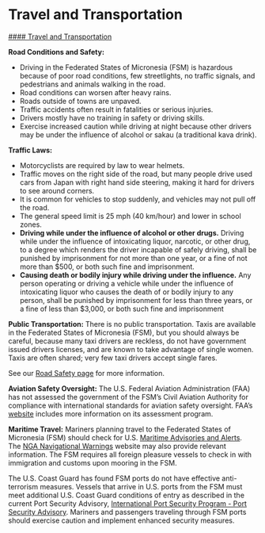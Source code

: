 # Travel and Transportation

[#### Travel and Transportation](javascript:void(0); "Travel and Transportation")

**Road Conditions and Safety:**

* Driving in the Federated States of Micronesia (FSM) is hazardous because of poor road conditions, few streetlights, no traffic signals, and pedestrians and animals walking in the road.
* Road conditions can worsen after heavy rains.
* Roads outside of towns are unpaved.
* Traffic accidents often result in fatalities or serious injuries.
* Drivers mostly have no training in safety or driving skills.
* Exercise increased caution while driving at night because other drivers may be under the influence of alcohol or sakau (a traditional kava drink).

**Traffic Laws:**

* Motorcyclists are required by law to wear helmets.
* Traffic moves on the right side of the road, but many people drive used cars from Japan with right hand side steering, making it hard for drivers to see around corners.
* It is common for vehicles to stop suddenly, and vehicles may not pull off the road.
* The general speed limit is 25 mph (40 km/hour) and lower in school zones.
* **Driving while under the influence of alcohol or other drugs.** Driving while under the influence of intoxicating liquor, narcotic, or other drug, to a degree which renders the driver incapable of safely driving, shall be punished by imprisonment for not more than one year, or a fine of not more than $500, or both such fine and imprisonment.
* **Causing death or bodily injury while driving under the influence.** Any person operating or driving a vehicle while under the influence of intoxicating liquor who causes the death of or bodily injury to any person, shall be punished by imprisonment for less than three years, or a fine of less than $3,000, or both such fine and imprisonment

**Public Transportation:** There is no public transportation. Taxis are available in the Federated States of Micronesia (FSM), but you should always be careful, because many taxi drivers are reckless, do not have government issued drivers licenses, and are known to take advantage of single women. Taxis are often shared; very few taxi drivers accept single fares.

See our [Road Safety page](http://travel.state.gov/content/passports/english/go/safety/road.html) for more information.

**Aviation Safety Oversight:** The U.S. Federal Aviation Administration (FAA) has not assessed the government of the FSM’s Civil Aviation Authority for compliance with international standards for aviation safety oversight. FAA’s [website](https://gcc02.safelinks.protection.outlook.com/?url=https%3A%2F%2Fwww.faa.gov%2Fabout%2Finitiatives%2Fiasa&data=05%7C02%7CBullivantVL%40state.gov%7C2d9d506a1f164c443b4108dd54e0f51e%7C66cf50745afe48d1a691a12b2121f44b%7C0%7C0%7C638760047356682692%7CUnknown%7CTWFpbGZsb3d8eyJFbXB0eU1hcGkiOnRydWUsIlYiOiIwLjAuMDAwMCIsIlAiOiJXaW4zMiIsIkFOIjoiTWFpbCIsIldUIjoyfQ%3D%3D%7C0%7C%7C%7C&sdata=LY0JyEVMorK9jFxdlVV3Zi6cwqqsYK1UJPbwEMAGpEk%3D&reserved=0) includes more information on its assessment program.

**Maritime Travel:** Mariners planning travel to the Federated States of Micronesia (FSM) should check for U.S. [Maritime Advisories and Alerts](https://gcc02.safelinks.protection.outlook.com/?url=https%3A%2F%2Fwww.maritime.dot.gov%2Fmsci-advisories&data=05%7C02%7CKramerLM%40state.gov%7C85739bcf877140e1c26308dd6af6a570%7C66cf50745afe48d1a691a12b2121f44b%7C0%7C0%7C638784329743831836%7CUnknown%7CTWFpbGZsb3d8eyJFbXB0eU1hcGkiOnRydWUsIlYiOiIwLjAuMDAwMCIsIlAiOiJXaW4zMiIsIkFOIjoiTWFpbCIsIldUIjoyfQ%3D%3D%7C0%7C%7C%7C&sdata=hXPZxDQITtfWb7%2B8Q5iIA0fqejoKXwYab5ASyie6bKc%3D&reserved=0).  The [NGA Navigational Warnings](https://gcc02.safelinks.protection.outlook.com/?url=https%3A%2F%2Fmsi.nga.mil%2FNavWarnings&data=05%7C02%7CKramerLM%40state.gov%7C85739bcf877140e1c26308dd6af6a570%7C66cf50745afe48d1a691a12b2121f44b%7C0%7C0%7C638784329743871349%7CUnknown%7CTWFpbGZsb3d8eyJFbXB0eU1hcGkiOnRydWUsIlYiOiIwLjAuMDAwMCIsIlAiOiJXaW4zMiIsIkFOIjoiTWFpbCIsIldUIjoyfQ%3D%3D%7C0%7C%7C%7C&sdata=GjN8TWA%2FquFD6AQ2g15ydwTRmalU%2F7jx%2BVJpY6Y0s%2Bs%3D&reserved=0) website may also provide relevant information. The FSM requires all foreign pleasure vessels to check in with immigration and customs upon mooring in the FSM.

The U.S. Coast Guard has found FSM ports do not have effective anti-terrorism measures. Vessels that arrive in U.S. ports from the FSM must meet additional U.S. Coast Guard conditions of entry as described in the current Port Security Advisory, [International Port Security Program - Port Security Advisory](https://www.dco.uscg.mil/Our-Organization/Assistant-Commandant-for-Prevention-Policy-CG-5P/Inspections-Compliance-CG-5PC-/International-Domestic-Port-Assessment/International-Port-Security-Program-Port-Security-Advisory/). Mariners and passengers traveling through FSM ports should exercise caution and implement enhanced security measures.